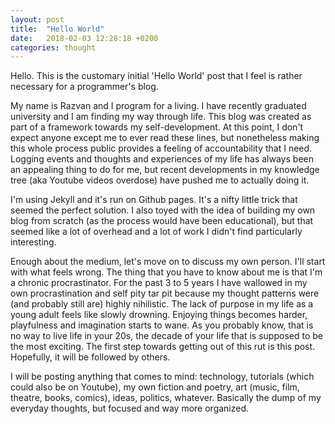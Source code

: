 ```yaml
---
layout: post
title:  "Hello World"
date:   2018-02-03 12:28:18 +0200
categories: thought
---
```

Hello. This is the customary initial 'Hello World' post that I feel is rather necessary for a programmer's blog.

My name is Razvan and I program for a living. I have recently graduated university and I am finding my way through life. This blog was created as part of a framework towards my self-development. At this point, I don't expect anyone except me to ever read these lines, but nonetheless making this whole process public provides a feeling of accountability that I need. Logging events and thoughts and experiences of my life has always been an appealing thing to do for me, but recent developments in my knowledge tree (aka Youtube videos overdose) have pushed me to actually doing it.

I'm using Jekyll and it's run on Github pages. It's a nifty little trick that seemed the perfect solution. I also toyed with the idea of building my own blog from scratch (as the process would have been educational), but that seemed like a lot of overhead and a lot of work I didn't find particularly interesting.

Enough about the medium, let's move on to discuss my own person. I'll start with what feels wrong. The thing that you have to know about me is that I'm a chronic procrastinator. For the past 3 to 5 years I have wallowed in my own procrastination and self pity tar pit because my thought patterns were (and probably still are) highly nihilistic. The lack of purpose in my life as a young adult feels like slowly drowning. Enjoying things becomes harder, playfulness and imagination starts to wane. As you probably know, that is no way to live life in your 20s, the decade of your life that is supposed to be the most exciting. The first step towards getting out of this rut is this post. Hopefully, it will be followed by others.

I will be posting anything that comes to mind: technology, tutorials (which could also be on Youtube), my own fiction and poetry, art (music, film, theatre, books, comics), ideas, politics, whatever. Basically the dump of my everyday thoughts, but focused and way more organized.